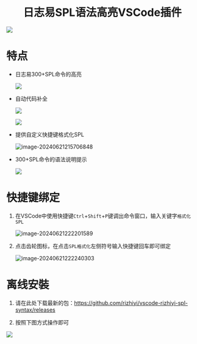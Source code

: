 <h1 align="center"> 日志易SPL语法高亮VSCode插件 </h1>

![](https://s3.yaourt.cn/img/windows/2024/07/18/202407181442241.gif)

# 特点

- 日志易300+SPL命令的高亮

  ![](https://s3.yaourt.cn/img/windows/2024/06/21/202406212149848.png)

- 自动代码补全

  ![](https://s3.yaourt.cn/img/windows/2024/06/21/202406212154096.png)

  ![](https://s3.yaourt.cn/img/windows/2024/06/21/202406212155958.png)

- 提供自定义快捷键格式化SPL

  ![image-20240621215706848](https://s3.yaourt.cn/img/windows/2024/06/21/202406212157904.png)

- 300+SPL命令的语法说明提示

  ![](https://s3.yaourt.cn/img/windows/2024/07/18/202407181445539.png)
  

# 快捷键绑定

1. 在VSCode中使用快捷键`Ctrl`+`Shift`+`P`键调出命令窗口，输入关键字`格式化SPL`

   ![image-20240621222201589](https://s3.yaourt.cn/img/windows/2024/06/21/202406212222641.png)

2. 点击齿轮图标，在点击`SPL格式化`左侧符号输入快捷键回车即可绑定

   ![image-20240621222240303](https://s3.yaourt.cn/img/windows/2024/06/21/202406212222369.png)

# 离线安裝

1. 请在此处下载最新的包：https://github.com/rizhiyi/vscode-rizhiyi-spl-syntax/releases

2. 按照下图方式操作即可

  ![](https://s3.yaourt.cn/img/windows/2024/07/18/202407181446613.png)
